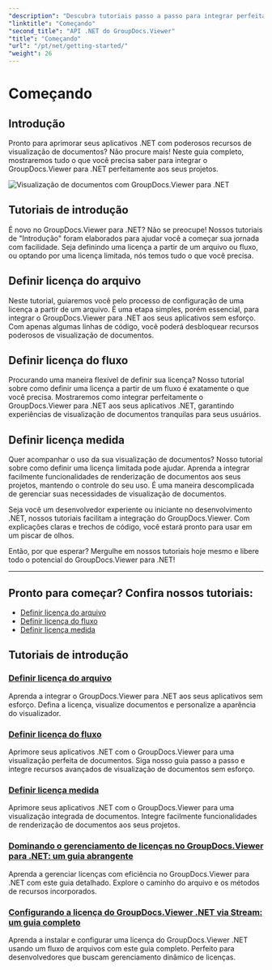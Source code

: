 ```yaml
---
"description": "Descubra tutoriais passo a passo para integrar perfeitamente o GroupDocs.Viewer para .NET aos seus aplicativos. Aprenda a definir licenças e personalizar a aparência do visualizador."
"linktitle": "Começando"
"second_title": "API .NET do GroupDocs.Viewer"
"title": "Começando"
"url": "/pt/net/getting-started/"
"weight": 26
---
```


# Começando


## Introdução

Pronto para aprimorar seus aplicativos .NET com poderosos recursos de visualização de documentos? Não procure mais! Neste guia completo, mostraremos tudo o que você precisa saber para integrar o GroupDocs.Viewer para .NET perfeitamente aos seus projetos.

![Visualização de documentos com GroupDocs.Viewer para .NET](/viewer/getting-started/image.png)

## Tutoriais de introdução

É novo no GroupDocs.Viewer para .NET? Não se preocupe! Nossos tutoriais de "Introdução" foram elaborados para ajudar você a começar sua jornada com facilidade. Seja definindo uma licença a partir de um arquivo ou fluxo, ou optando por uma licença limitada, nós temos tudo o que você precisa.

## Definir licença do arquivo

Neste tutorial, guiaremos você pelo processo de configuração de uma licença a partir de um arquivo. É uma etapa simples, porém essencial, para integrar o GroupDocs.Viewer para .NET aos seus aplicativos sem esforço. Com apenas algumas linhas de código, você poderá desbloquear recursos poderosos de visualização de documentos.

## Definir licença do fluxo

Procurando uma maneira flexível de definir sua licença? Nosso tutorial sobre como definir uma licença a partir de um fluxo é exatamente o que você precisa. Mostraremos como integrar perfeitamente o GroupDocs.Viewer para .NET aos seus aplicativos .NET, garantindo experiências de visualização de documentos tranquilas para seus usuários.

## Definir licença medida

Quer acompanhar o uso da sua visualização de documentos? Nosso tutorial sobre como definir uma licença limitada pode ajudar. Aprenda a integrar facilmente funcionalidades de renderização de documentos aos seus projetos, mantendo o controle do seu uso. É uma maneira descomplicada de gerenciar suas necessidades de visualização de documentos.

Seja você um desenvolvedor experiente ou iniciante no desenvolvimento .NET, nossos tutoriais facilitam a integração do GroupDocs.Viewer. Com explicações claras e trechos de código, você estará pronto para usar em um piscar de olhos.

Então, por que esperar? Mergulhe em nossos tutoriais hoje mesmo e libere todo o potencial do GroupDocs.Viewer para .NET!

---

## Pronto para começar? Confira nossos tutoriais:

- [Definir licença do arquivo](./set-license-from-file/)
- [Definir licença do fluxo](./set-license-from-stream/)
- [Definir licença medida](./set-metered-license/)

## Tutoriais de introdução
### [Definir licença do arquivo](./set-license-from-file/)
Aprenda a integrar o GroupDocs.Viewer para .NET aos seus aplicativos sem esforço. Defina a licença, visualize documentos e personalize a aparência do visualizador.
### [Definir licença do fluxo](./set-license-from-stream/)
Aprimore seus aplicativos .NET com o GroupDocs.Viewer para uma visualização perfeita de documentos. Siga nosso guia passo a passo e integre recursos avançados de visualização de documentos sem esforço.
### [Definir licença medida](./set-metered-license/)
Aprimore seus aplicativos .NET com o GroupDocs.Viewer para uma visualização integrada de documentos. Integre facilmente funcionalidades de renderização de documentos aos seus projetos.
### [Dominando o gerenciamento de licenças no GroupDocs.Viewer para .NET: um guia abrangente](./groupdocs-viewer-license-management-net/)
Aprenda a gerenciar licenças com eficiência no GroupDocs.Viewer para .NET com este guia detalhado. Explore o caminho do arquivo e os métodos de recursos incorporados.
### [Configurando a licença do GroupDocs.Viewer .NET via Stream: um guia completo](./groupdocs-viewer-net-license-stream-setup-guide/)
Aprenda a instalar e configurar uma licença do GroupDocs.Viewer .NET usando um fluxo de arquivos com este guia completo. Perfeito para desenvolvedores que buscam gerenciamento dinâmico de licenças.